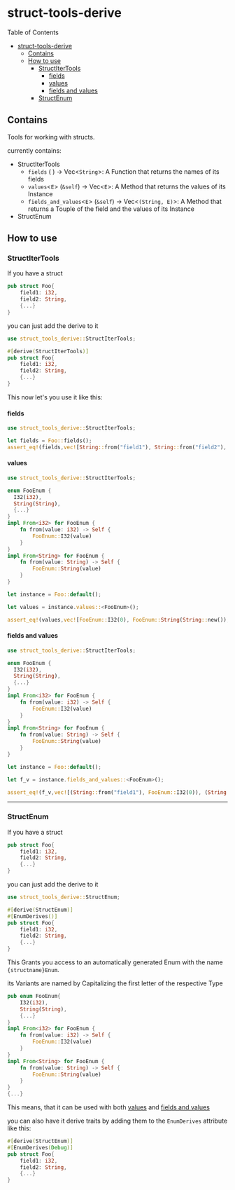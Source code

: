 # struct-tools-derive

Table of Contents

- [struct-tools-derive](#struct-tools-derive)
  - [Contains](#contains)
  - [How to use](#how-to-use)
    - [StructIterTools](#structitertools)
      - [fields](#fields)
      - [values](#values)
      - [fields and values](#fields-and-values)
    - [StructEnum](#structenum)

## Contains

Tools for working with structs.

currently contains:

- StructIterTools
  - `fields` ( ) -> Vec<`String`>: A Function that returns the names of its fields
  - `values`<`E`> (`&self`) -> Vec<`E`>: A Method that returns the values of its Instance
  - `fields_and_values`<`E`> (`&self`) -> Vec<`(String, E)`>: A Method that returns a Touple of the field and the values of its Instance
- StructEnum

## How to use

### StructIterTools

If you have a struct

```rust
pub struct Foo{
    field1: i32,
    field2: String,
    {...}
}
```

you can just add the derive to it

```rust
use struct_tools_derive::StructIterTools;

#[derive(StructIterTools)]
pub struct Foo{
    field1: i32,
    field2: String,
    {...}
}
```

This now let's you use it like this:

#### fields

```rust
use struct_tools_derive::StructIterTools;

let fields = Foo::fields();
assert_eq!(fields,vec![String::from("field1"), String::from("field2"),...])
```

#### values

```rust
use struct_tools_derive::StructIterTools;

enum FooEnum {
  I32(i32),
  String(String),
  {...}
}
impl From<i32> for FooEnum {
    fn from(value: i32) -> Self {
        FooEnum::I32(value)
    }
}
impl From<String> for FooEnum {
    fn from(value: String) -> Self {
        FooEnum::String(value)
    }
}

let instance = Foo::default();

let values = instance.values::<FooEnum>();

assert_eq!(values,vec![FooEnum::I32(0), FooEnum::String(String::new()),...])
```

#### fields and values

```rust
use struct_tools_derive::StructIterTools;

enum FooEnum {
  I32(i32),
  String(String),
  {...}
}
impl From<i32> for FooEnum {
    fn from(value: i32) -> Self {
        FooEnum::I32(value)
    }
}
impl From<String> for FooEnum {
    fn from(value: String) -> Self {
        FooEnum::String(value)
    }
}

let instance = Foo::default();

let f_v = instance.fields_and_values::<FooEnum>();

assert_eq!(f_v,vec![(String::from("field1"), FooEnum::I32(0)), (String::from("field2"), FooEnum::String(String::new())),...])
```

---

### StructEnum

If you have a struct

```rust
pub struct Foo{
    field1: i32,
    field2: String,
    {...}
}
```

you can just add the derive to it

```rust
use struct_tools_derive::StructEnum;

#[derive(StructEnum)]
#[EnumDerives()]
pub struct Foo{
    field1: i32,
    field2: String,
    {...}
}
```

This Grants you access to an automatically generated Enum with the name `{structname}Enum`.

its Variants are named by Capitalizing the first letter of the respective Type

```rust
pub enum FooEnum{
    I32(i32),
    String(String),
    {...}
}
impl From<i32> for FooEnum {
    fn from(value: i32) -> Self {
        FooEnum::I32(value)
    }
}
impl From<String> for FooEnum {
    fn from(value: String) -> Self {
        FooEnum::String(value)
    }
}
{...}
```

This means, that it can be used with both [values](#values) and [fields and values](#fields-and-values)

you can also have it derive traits by adding them to the `EnumDerives` attribute like this:

```rust
#[derive(StructEnum)]
#[EnumDerives(Debug)]
pub struct Foo{
    field1: i32,
    field2: String,
    {...}
}
```
